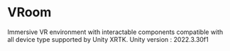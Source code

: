 # VRoom
 Immersive VR environment with interactable components compatible with all device type supported by Unity XRTK.
 Unity version : 2022.3.30f1
